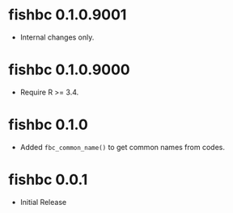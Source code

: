 # fishbc 0.1.0.9001

- Internal changes only.


# fishbc 0.1.0.9000

- Require R >= 3.4.


# fishbc 0.1.0

- Added `fbc_common_name()` to get common names from codes.

# fishbc 0.0.1

- Initial Release
